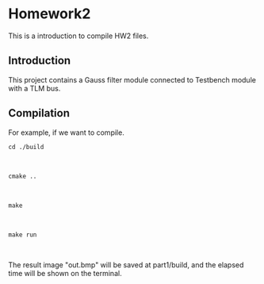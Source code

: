 # Homework2
This is a introduction to compile HW2 files. <br>

## Introduction
This project contains a Gauss filter module connected to Testbench module with a TLM bus. <br>

## Compilation
For example, if we want to compile.
<br>

    cd ./build 
<br>

    cmake ..
<br>

    make
<br>

    make run
<br>

The result image "out.bmp" will be saved at part1/build, and the elapsed time will be shown on the terminal. <br>
